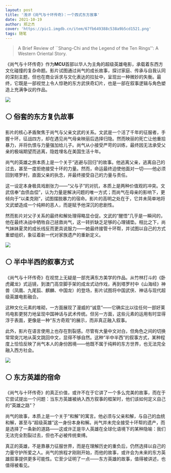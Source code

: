 ```yaml
---
layout: post
title: '浅评《尚气与十环传奇》：一个西式东方故事'
date: 2021-10-19
author: 郑之杰
cover: 'https://pic1.imgdb.cn/item/67fb649388c538a9b5cd1521.png'
tags: 随笔
---
```


> A Brief Review of ``Shang-Chi and the Legend of the Ten Rings'': A Western Oriental Story.

《尚气与十环传奇》作为**MCU**首部以华人为主角的超级英雄电影，承载着东西方文化碰撞的复杂命题。影片试图通过尚气的成长故事，探讨家庭、传承与自我认同的深刻主题，但也在商业诉求与文化表达的拉扯中，呈现出一种微妙的失衡。最终，它既是一部视觉上令人惊艳的东方武侠奇幻片，也是一部在叙事逻辑与角色塑造上充满争议的作品。

![](https://pic1.imgdb.cn/item/67fb649388c538a9b5cd1521.png)

## ⚪ 俗套的东方复仇故事

影片的核心矛盾聚焦于尚气与父亲文武的关系。文武是一个活了千年的征服者，手握十环，征战四方，却在遇见尚气母亲映丽后选择归隐。然而映丽的死亡让他重拾暴力，并将仇恨与力量强加给儿子。尚气从小接受严苛的训练，最终因无法承受父亲的极端期望而逃离，隐姓埋名在美国生活十年。

尚气的英雄之旅本质上是一个关于“逃避与回归”的故事。他逃离父亲，逃离自己的过去，甚至一度拒绝接受十环的力量。然而，命运最终迫使他面对一切——他必须回到塔罗村，直面父亲的执念，并最终接受自己的力量与责任。

这一设定本身极具戏剧张力——“父与子”的对抗，本质上是两种价值观的冲突。文武信奉“血债血偿”，认为力量是解决问题的唯一方式；而尚气在母亲的影响下，更倾向于“以柔克刚”，试图摆脱暴力的宿命。影片的高明之处在于，它并未简单地将文武塑造成一个纯粹的恶人，而是赋予他深沉的悲剧性。

然而影片对父子关系的最终和解处理得略显仓促。文武的“醒悟”几乎是一瞬间的，他在最终决战中牺牲自己拯救尚气，这一转折缺乏足够的心理铺垫。相比之下，尚气妹妹夏灵的成长线反而更具说服力——她最终接管十环帮，并试图以自己的方式重塑组织，象征着新一代对家族遗产的重新定义。

![](https://pic1.imgdb.cn/item/67fb66dd88c538a9b5cd1ea1.png)

## ⚪ 半中半西的叙事方式

《尚气与十环传奇》在视觉上无疑是一部充满东方美学的作品。从竹林打斗的《卧虎藏龙》式运镜，到澳门高空脚手架的成龙式动作戏，再到塔罗村中《山海经》神兽（凤凰、九尾狐、麒麟、中国龙）的登场，影片试图将中国武侠、神话与现代超级英雄电影融合。

这种文化元素的堆砌，一方面展现了漫威的“诚意”——它确实比以往任何一部好莱坞电影更努力地呈现中国神话与武术传统。但另一方面，这些元素的运用有时显得浮于表面，更像是一种“东方奇观”的展示，而非真正融入叙事。

此外，影片在语言使用上也存在割裂感。尽管有大量中文对白，但角色之间的切换常常突兀地从英文跳回中文，显得不够自然。这种“半中半西”的叙事方式，某种程度上恰恰反映了尚气本人的身份困境——他既不属于纯粹的东方世界，也无法完全融入西方社会。

![](https://pic1.imgdb.cn/item/67fb671588c538a9b5cd1f69.png)

## ⚪ 东方英雄的宿命

《尚气与十环传奇》的真正价值，或许不在于它讲了一个多么完美的故事，而在于它尝试提出一个问题：当东方英雄被纳入西方叙事的框架时，他们该如何定义自己的“英雄之路”？

尚气的故事，本质上是一个关于“和解”的寓言。他必须与父亲和解，与自己的血统和解，甚至与“超级英雄”这一身份本身和解。尚气并未完全接受十环帮的遗产，而是选择了一条新的道路——这或许正是华人英雄在全球化语境下的某种隐喻：我们无法完全割裂过去，但也不必被传统束缚。

真正的英雄，不是靠暴力征服世界，而是在理解历史的重负后，仍然选择以自己的力量守护所爱之人。尚气的旅程才刚刚开始，而他的故事，或许会为未来的东方英雄叙事提供更多可能性。它至少证明了一点——东方英雄的故事，值得被讲述，也值得被看见。
